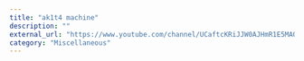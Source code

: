 ```yaml
---
title: "ak1t4 machine"
description: ""
external_url: "https://www.youtube.com/channel/UCaftcKRiJJW0AJHmR1E5MAQ"
category: "Miscellaneous"
---
```


